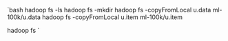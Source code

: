 `bash
hadoop fs -ls
hadoop fs -mkdir
hadoop fs -copyFromLocal u.data ml-100k/u.data
hadoop fs -copyFromLocal u.item ml-100k/u.item

hadoop fs
`